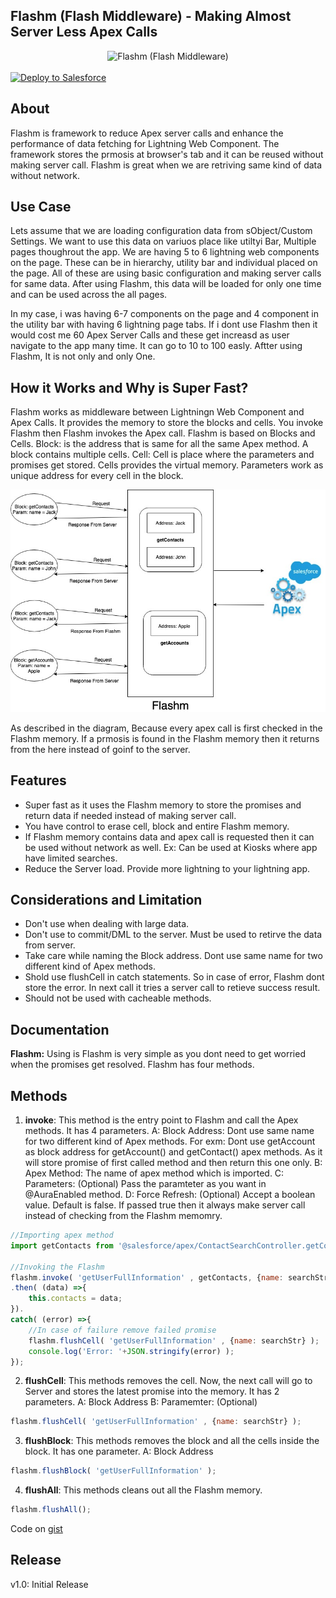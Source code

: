 Flashm (Flash Middleware) - Making Almost Server Less Apex Calls
-------------

<div align="center">
  <img alt="Flashm (Flash Middleware)"
       src="https://raw.githubusercontent.com/TheVishnuKumar/one-pub-sub-lwc/master/one%20pub%20sub.png">
</div>
<br/>
<a href="https://githubsfdeploy.herokuapp.com?owner=TheVishnuKumar&repo=Flashm">
  <img alt="Deploy to Salesforce"
       src="https://raw.githubusercontent.com/afawcett/githubsfdeploy/master/deploy.png">
</a>

<!-- Blog: <a href="http://www.0to1code.com/one-pubsub-a-pubsub-library-for-lightning-web-component-and-aura-component/">http://www.0to1code.com/one-pubsub-a-pubsub-library-for-lightning-web-component-and-aura-component/</a> --> 

About
-------------
Flashm is framework to reduce Apex server calls and enhance the performance of data fetching for Lightning Web Component. The framework stores the prmosis at browser's tab and it can be reused without making server call. Flashm is great when we are retriving same kind of data without network.

Use Case
-------------
Lets assume that we are loading configuration data from sObject/Custom Settings. We want to use this data on variuos place like utiltyi Bar, Multiple pages thoughrout the app. We are having 5 to 6 lightning web components on the page. These can be in hierarchy, utility bar and individual placed on the page. All of these are using basic configuration and making server calls for same data.
After using Flashm, this data will be loaded for only one time and can be used across the all pages. 

In my case, i was having 6-7 components on the page and 4 component in the utility bar with having 6 lightning page tabs. If i  dont use Flashm then it would cost me 60 Apex Server Calls and these get increasd as user navigate to the app many time. It can go to 10 to 100 easly. Aftter using Flashm, It is not only and only One.

How it Works and Why is Super Fast?
-------------
Flashm works as middleware between Lightningn Web Component and Apex Calls. It provides the memory to store the blocks and cells. You invoke Flashm then Flashm invokes the Apex call. Flashm is based on Blocks and Cells.
Block: is the address that is same for all the same Apex method. A block contains multiple cells.
Cell: Cell is place where the parameters and promises get stored. Cells provides the virtual memory. Parameters work as unique address for every cell in the block.

<div align="center">
  <img alt="Flashm"
       src="https://raw.githubusercontent.com/TheVishnuKumar/Flashm/master/Flashm%20Process.jpg">
</div>

As described in the diagram, Because every apex call is first checked in the Flashm memory. If a prmosis is found in the Flashm memory then it returns from the here instead of goinf to the server.

Features
-------------
- Super fast as it uses the Flashm memory to store the promises and return data if needed instead of making server call.
- You have control to erase cell, block and entire Flashm memory.
- If Flashm memory contains data and apex call is requested then it can be used without network as well. Ex: Can be used at Kiosks where app have limited searches.
- Reduce the Server load. Provide more lightning to your lightning app.

Considerations and Limitation
-------------
- Don't use when dealing with large data.
- Don't use to commit/DML to the server. Must be used to retirve the data from server.
- Take care while naming the Block address. Dont use same name for two different kind of Apex methods.
- Shold use flushCell in catch statements. So in case of error, Flashm dont store the error. In next call it tries a server call to retieve success result.
- Should not be used with cacheable methods.

Documentation
-------------
**Flashm:** Using is Flashm is very simple as you dont need to get worried when the promises get resolved. Flashm has four methods.


Methods
----------
1. **invoke**: This method is the entry point to Flashm and call the Apex methods. It has 4 parameters.
A: Block Address: Dont use same name for two different kind of Apex methods. For exm: Dont use getAccount as block address for getAccount() and getContact() apex methods. As it will store promise of first called method and then return this one only.
B: Apex Method: The name of apex method which is imported.
C: Parameters: (Optional) Pass the paramteter as you want in @AuraEnabled method.
D: Force Refresh: (Optional) Accept a boolean value. Default is false. If passed true then it always make server call instead of checking from the Flashm memomry.

```javascript
//Importing apex method
import getContacts from '@salesforce/apex/ContactSearchController.getContacts';

//Invoking the Flashm
flashm.invoke( 'getUserFullInformation' , getContacts, {name: searchStr}, true )
.then( (data) =>{
    this.contacts = data;
}).
catch( (error) =>{
    //In case of failure remove failed promise
    flashm.flushCell( 'getUserFullInformation' , {name: searchStr} );
    console.log('Error: '+JSON.stringify(error) );
});
```

2. **flushCell**: This methods removes the cell. Now, the next call will go to Server and stores the latest promise into the memory. It has 2 parameters.
A: Block Address
B: Paramemter: (Optional)
```javascript
flashm.flushCell( 'getUserFullInformation' , {name: searchStr} );
```

3. **flushBlock**: This methods removes the block and all the cells inside the block. It has one parameter.
A: Block Address
```javascript
flashm.flushBlock( 'getUserFullInformation' );
```

4. **flushAll**: This methods cleans out all the Flashm memory.
```javascript
flashm.flushAll();
```

Code on  <a href="https://gist.github.com/TheVishnuKumar/2f7fb4c8dba46142e14342391c56661c">gist</a>

Release
-------------
v1.0: Initial Release